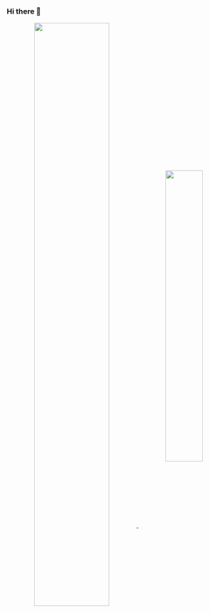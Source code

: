 ### Hi there 👋

<center>
    <a align="center" href="#">
        <img align="center" style="width: 58%;" src="https://github-readme-stats-final.vercel.app/api?username=DeveloperMos&show_icons=true&include_all_commits=true&count_private=true&disable_animations=false&theme=tokyonight&line_height=24&custom_title=GitHub%20Stats">
        <img align="center" style="width: 41%;" src="https://github-readme-stats-final.vercel.app/api/top-langs/?username=DeveloperMos&langs_count=8&layout=compact&theme=tokyonight&line_height=24">
    </a>
</center>
